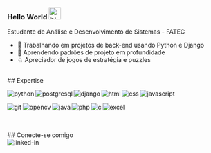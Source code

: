 ### Hello World <img src="https://user-images.githubusercontent.com/1303154/88677602-1635ba80-d120-11ea-84d8-d263ba5fc3c0.gif" width="28px" alt="hi" style="max-width:100%;">
Estudante de Análise e Desenvolvimento de Sistemas - FATEC
- 🔭 Trabalhando em projetos de back-end usando Python e Django 
- 🌱 Aprendendo padrões de projeto em profundidade 
- ♘  Apreciador de jogos de estratégia e puzzles

<br>
## Expertise 
<br>
<p>
    <img align = "left" alt = "python" src = "https://img.shields.io/badge/Python-FFD43B?style=for-the-badge&logo=python&logoColor=darkgreen"/>&emsp;
    <img align = "left" alt = "postgresql" src = "https://img.shields.io/badge/PostgreSQL-316192?style=for-the-badge&logo=postgresql&logoColor=white"/>&emsp;
    <img align = "left" alt = "django" src = "https://img.shields.io/badge/Django-092E20?style=for-the-badge&logo=django&logoColor=green" />&emsp;
    <img align = "left" alt = "html" src = "https://img.shields.io/badge/HTML5-E34F26?style=for-the-badge&logo=html5&logoColor=white" />&emsp;
    <img align = "left" alt = "css" src = "https://img.shields.io/badge/CSS3-1572B6?style=for-the-badge&logo=css3&logoColor=white" />
    <img align = "left" alt = "javascript" src = "https://img.shields.io/badge/JavaScript-F7DF1E?style=for-the-badge&logo=javascript&logoColor=black" />&emsp;
</p>

<p>
  <img align = "left" alt = "git" src = "https://img.shields.io/badge/Git-F05032?style=for-the-badge&logo=git&logoColor=white" />&emsp;
  <img align = "left" alt = "opencv" src = "https://img.shields.io/badge/OpenCV-27338e?style=for-the-badge&logo=OpenCV&logoColor=white" />&emsp;
  <img align = "left" alt = "java" src = "https://img.shields.io/badge/Java-ED8B00?style=for-the-badge&logo=java&logoColor=white" />&emsp;
  <img align = "left" alt = "php" src = "https://img.shields.io/badge/PHP-777BB4?style=for-the-badge&logo=php&logoColor=white" />&emsp;
  <img align = "left" alt = "c" src = "https://img.shields.io/badge/C-00599C?style=for-the-badge&logo=c&logoColor=white" />&emsp;
  <img align = "left" alt = "excel" src = "https://img.shields.io/badge/Microsoft_Excel-217346?style=for-the-badge&logo=microsoft-excel&logoColor=white" />
</p>
<br> 
<br>
## Conecte-se comigo
<br>
<a href="https://www.linkedin.com/in/denis-carvalho-69b707a9" target="blank"><img align = "left" alt = "linked-in" src = "https://img.shields.io/badge/linkedin-%230077B5.svg?&style=for-the-badge&logo=linkedin&logoColor=white"/></a>
<br> 
<br>
